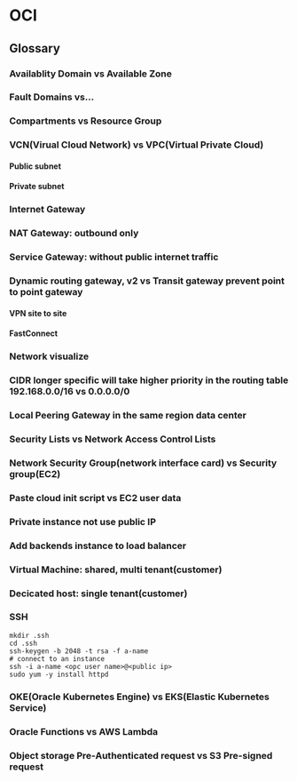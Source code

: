 # OCI
## Glossary
### Availablity Domain vs Available Zone
### Fault Domains vs...
### Compartments vs Resource Group
### VCN(Virual Cloud Network) vs VPC(Virtual Private Cloud)
#### Public subnet
#### Private subnet
### Internet Gateway
### NAT Gateway: outbound only
### Service Gateway: without public internet traffic
### Dynamic routing gateway, v2 vs Transit gateway prevent point to point gateway
#### VPN site to site
#### FastConnect
### Network visualize
### CIDR longer specific will take higher priority in the routing table 192.168.0.0/16 vs 0.0.0.0/0
### Local Peering Gateway in the same region data center
### Security Lists vs Network Access Control Lists
### Network Security Group(network interface card) vs Security group(EC2)
### Paste cloud init script vs EC2 user data
### Private instance not use public IP
### Add backends instance to load balancer
### Virtual Machine: shared, multi tenant(customer)
### Decicated host: single tenant(customer)
### SSH
```
mkdir .ssh
cd .ssh
ssh-keygen -b 2048 -t rsa -f a-name
# connect to an instance
ssh -i a-name <opc user name>@<public ip>
sudo yum -y install httpd
```
### OKE(Oracle Kubernetes Engine) vs EKS(Elastic Kubernetes Service)
### Oracle Functions vs AWS Lambda
### Object storage Pre-Authenticated request vs S3 Pre-signed request
